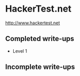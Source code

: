 # HackerTest.net

http://www.hackertest.net

## Completed write-ups

* Level 1



## Incomplete write-ups

